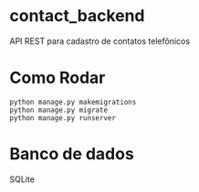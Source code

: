 # contact_backend

API REST para cadastro de contatos telefônicos

# Como Rodar
```
python manage.py makemigrations
python manage.py migrate
python manage.py runserver
```
# Banco de dados

SQLite

